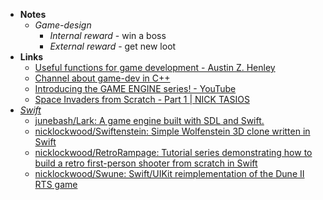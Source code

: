 - **Notes**
	- *Game-design*
		- *Internal reward* - win a boss
		- *External reward* - get new loot
- **Links**
	- [Useful functions for game development - Austin Z. Henley](https://web.eecs.utk.edu/~azh/blog/usefulfunctions.html)
	- [Channel about game-dev in C++](https://youtube.com/c/MollyRocket)
	- [Introducing the GAME ENGINE series! - YouTube](https://www.youtube.com/watch?v=JxIZbV_XjAs&list=PLlrATfBNZ98dC-V-N3m0Go4deliWHPFwT)
	- [Space Invaders from Scratch - Part 1 | NICK TASIOS](http://nicktasios.nl/posts/space-invaders-from-scratch-part-1.html)
- *[Swift](Information%20Technology/Programming/Swift.md)*
	- [junebash/Lark: A game engine built with SDL and Swift.](https://github.com/junebash/Lark)
	- [nicklockwood/Swiftenstein: Simple Wolfenstein 3D clone written in Swift](https://github.com/nicklockwood/Swiftenstein)
	- [nicklockwood/RetroRampage: Tutorial series demonstrating how to build a retro first-person shooter from scratch in Swift](https://github.com/nicklockwood/RetroRampage)
	- [nicklockwood/Swune: Swift/UIKit reimplementation of the Dune II RTS game](https://github.com/nicklockwood/Swune)